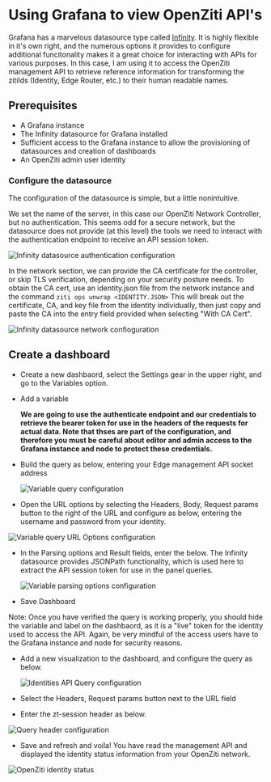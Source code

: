 # Using Grafana to view OpenZiti API's
Grafana has a marvelous datasource type called [Infinity](https://grafana.com/grafana/plugins/yesoreyeram-infinity-datasource/).  It is highly flexible in it's own right, and the numerous options it provides to configure additional funcitonality makes it a great choice for interacting with APIs for various purposes.  In this case, I am using it to access the OpenZiti management API to retrieve reference information for transforming the zitiIds (Identity, Edge Router, etc.) to their human readable names.  

## Prerequisites
 - A Grafana instance 
 - The Infinity datasource for Grafana installed
 - Sufficient access to the Grafana instance to allow the provisioning of datasources and creation of dashboards
 - An OpenZiti admin user identity


### Configure the datasource
The configuration of the datasource is simple, but a little nonintuitive.

We set the name of the server, in this case our OpenZiti Network Controller, but no authentication.  This seems odd for a secure network, but the datasource does not provide (at this level) the tools we need to interact with the authentication endpoint to receive an API session token.  

![Infinity datasource authentication configuration](/img/Infinity_noAuth.png)

In the network section, we can provide the CA certificate for the controller, or skip TLS verification, depending on your security posture needs.  To obtain the CA cert, use an identity.json file from the network instance and the command `ziti ops unwrap <IDENTITY.JSON>`  This will break out the certificate, CA, and key file from the identity individually, then just copy and paste the CA into the entry field provided when selecting "With CA Cert".

![Infinity datasource network confioguration](/img/Infinity_CACert.png)

## Create a dashboard
- Create a new dashbaord, select the Settings gear in the upper right, and go to the Variables option.
- Add a variable
  
  **We are going to use the authenticate endpoint and our credentials to retrieve the bearer token for use in the headers of the requests for actual data.  Note that thses are part of the configuration, and therefore you must be careful about editor and admin access to the Grafana instance and node to protect these credentials.**

- Build the query as below, entering your Edge management API socket address 
  
  ![Variable query configuration](/img/bearer_token_variable.png)

- Open the URL options by selecting the Headers, Body, Request params button to the right of the URL and configure as below, entering the username and password from your identity.
 
 ![Variable query URL Options configuration](/img/bearer_token_variable_url_options.png) 

- In the Parsing options and Result fields, enter the below.  The Infinity datasource provides JSONPath functionality, which is used here to extract the API session token for use in the panel queries.
   
   ![Variable parsing options configuration](/img/bearer_token_variable_parsing.png)

-  Save Dashboard
  
Note:  Once you have verified the query is working properly, you should hide the variable and label on the dashbaord, as it is a "live" token for the identity used to access the API.  Again, be very mindful of the access users have to the Grafana instance and node for security reasons.

- Add a new visualization to the dashboard, and configure the query as below.  

  ![Identities API Query configuration](/img/api_identities_query.png)

- Select the Headers, Request params button next to the URL field
- Enter the zt-session header as below.

![Query header configuration](/img/query_header_config.png)

- Save and refresh and voila!  You have read the management API and displayed the identity status information from your OpenZiti network.

![OpenZiti identity status](/img/identity_table.png)




